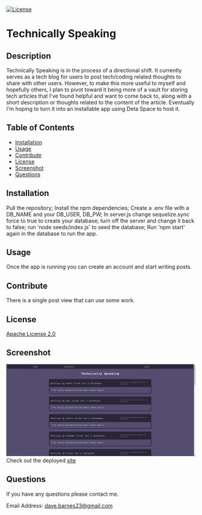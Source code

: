 
  [![License](https://img.shields.io/badge/License-Apache_2.0-blue.svg)](https://opensource.org/licenses/Apache-2.0)

  # Technically Speaking

  ## Description
  Technically Speaking is in the process of a directional shift.  It currently serves as a tech blog for users to post tech/coding related thoughts to share with other users.  However, to make this more useful to myself and hopefully others, I plan to pivot toward it being more of a vault for storing tech articles that I've found helpful and want to come back to, along with a short description or thoughts related to the content of the article.  Eventually I'm hoping to turn it into an installable app using Deta Space to host it. 

  ## Table of Contents
  - [Installation](#installation)
  - [Usage](#usage)
  - [Contribute](#contribute)
  - [License](#license)
  - [Screenshot](#screenshot)
  - [Questions](#questions)

  ## Installation
  Pull the repository; Install the npm dependencies; Create a .env file with a DB_NAME and your DB_USER, DB_PW; In server.js change sequelize.sync force to true to create your database; turn off the server and change it back to false; run 'node seeds/index.js' to seed the database; Run 'npm start' again in the database to run the app.

  ## Usage
  Once the app is running you can create an account and start writing posts.

  ## Contribute
  There is a single post view that can use some work.

  ## License
  [Apache License 2.0](https://opensource.org/licenses/Apache-2.0)

  ## Screenshot
 ![image](https://github.com/rohirrimsride/Technically-Speaking/blob/main/assets/images/Technically-Speaking.png)
 Check out the deployed [site](https://technically-speaking-2022.herokuapp.com/)


  ## Questions
  If you have any questions please contact me.

  Email Address: dave.barnes23@gmail.com
  
